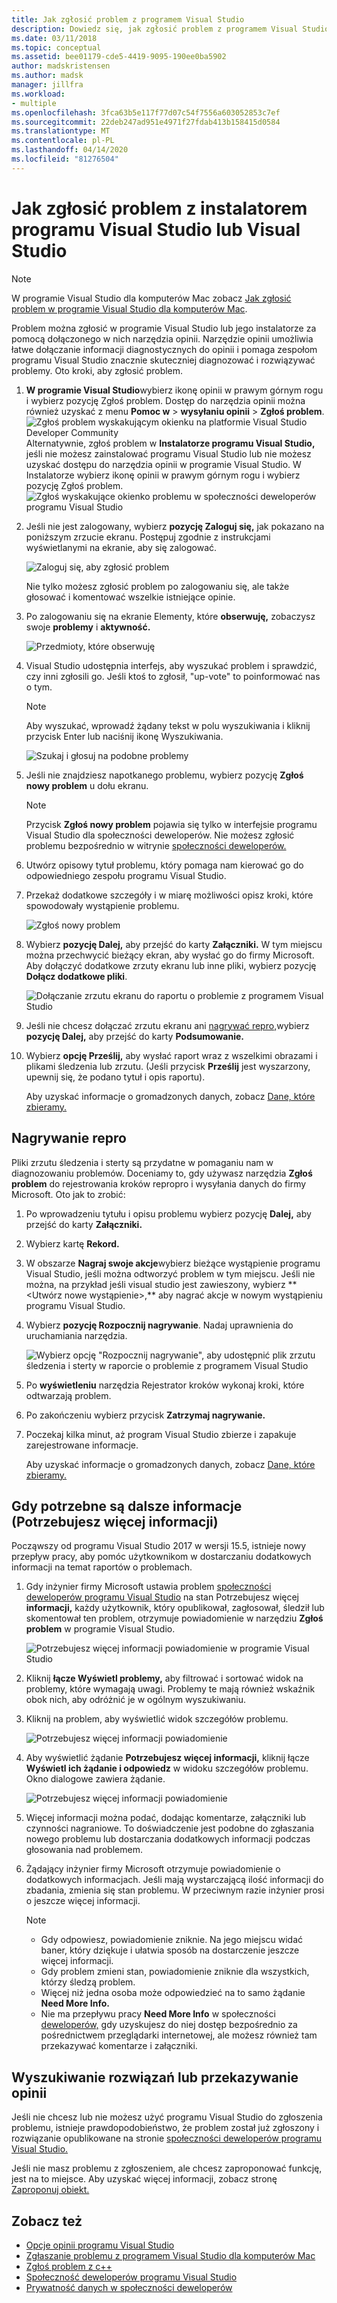 ```yaml
---
title: Jak zgłosić problem z programem Visual Studio
description: Dowiedz się, jak zgłosić problem z programem Visual Studio
ms.date: 03/11/2018
ms.topic: conceptual
ms.assetid: bee01179-cde5-4419-9095-190ee0ba5902
author: madskristensen
ms.author: madsk
manager: jillfra
ms.workload:
- multiple
ms.openlocfilehash: 3fca63b5e117f77d07c54f7556a603052853c7ef
ms.sourcegitcommit: 22deb247ad951e4971f27fdab413b158415d0584
ms.translationtype: MT
ms.contentlocale: pl-PL
ms.lasthandoff: 04/14/2020
ms.locfileid: "81276504"
---
```

# <a name="how-to-report-a-problem-with-visual-studio-or-visual-studio-installer"></a>Jak zgłosić problem z instalatorem programu Visual Studio lub Visual Studio

> [!NOTE]
> W programie Visual Studio dla komputerów Mac zobacz [Jak zgłosić problem w programie Visual Studio dla komputerów Mac](/visualstudio/mac/report-a-problem).

Problem można zgłosić w programie Visual Studio lub jego instalatorze za pomocą dołączonego w nich narzędzia opinii. Narzędzie opinii umożliwia łatwe dołączanie informacji diagnostycznych do opinii i pomaga zespołom programu Visual Studio znacznie skuteczniej diagnozować i rozwiązywać problemy. Oto kroki, aby zgłosić problem.

1. **W programie Visual Studio**wybierz ikonę opinii w prawym górnym rogu i wybierz pozycję Zgłoś problem. Dostęp do narzędzia opinii można również uzyskać z menu **Pomoc w** > **wysyłaniu opinii** > **Zgłoś problem**.
![Zgłoś problem wyskakującym okienku na platformie Visual Studio Developer Community](media/vsfeedbackentry.png) Alternatywnie, zgłoś problem w **Instalatorze programu Visual Studio,** jeśli nie możesz zainstalować programu Visual Studio lub nie możesz uzyskać dostępu do narzędzia opinii w programie Visual Studio.  W Instalatorze wybierz ikonę opinii w prawym górnym rogu i wybierz pozycję Zgłoś problem.
![Zgłoś wyskakujące okienko problemu w społeczności deweloperów programu Visual Studio](media/installer.png)

1. Jeśli nie jest zalogowany, wybierz **pozycję Zaloguj się,** jak pokazano na poniższym zrzucie ekranu. Postępuj zgodnie z instrukcjami wyświetlanymi na ekranie, aby się zalogować.

   ![Zaloguj się, aby zgłosić problem](../ide/media/sign-in-new-ux.png)

   Nie tylko możesz zgłosić problem po zalogowaniu się, ale także głosować i komentować wszelkie istniejące opinie.

1. Po zalogowaniu się na ekranie Elementy, które **obserwuję,** zobaczysz swoje **problemy** i **aktywność.**

   ![Przedmioty, które obserwuję](../ide/media/items-i-follow.png)

1. Visual Studio udostępnia interfejs, aby wyszukać problem i sprawdzić, czy inni zgłosili go. Jeśli ktoś to zgłosił, "up-vote" to poinformować nas o tym.
   > [!NOTE]
   > Aby wyszukać, wprowadź żądany tekst w polu wyszukiwania i kliknij przycisk Enter lub naciśnij ikonę Wyszukiwania.

   ![Szukaj i głosuj na podobne problemy](../ide/media/search-and-vote.png)

1. Jeśli nie znajdziesz napotkanego problemu, wybierz pozycję **Zgłoś nowy problem** u dołu ekranu.

   > [!NOTE]
   > Przycisk **Zgłoś nowy problem** pojawia się tylko w interfejsie programu Visual Studio dla społeczności deweloperów. Nie możesz zgłosić problemu bezpośrednio w witrynie [społeczności deweloperów.](https://developercommunity.visualstudio.com/)

1. Utwórz opisowy tytuł problemu, który pomaga nam kierować go do odpowiedniego zespołu programu Visual Studio.

1. Przekaż dodatkowe szczegóły i w miarę możliwości opisz kroki, które spowodowały wystąpienie problemu.

   ![Zgłoś nowy problem](../ide/media/report-new-problem.png)

1. Wybierz **pozycję Dalej,** aby przejść do karty **Załączniki.** W tym miejscu można przechwycić bieżący ekran, aby wysłać go do firmy Microsoft. Aby dołączyć dodatkowe zrzuty ekranu lub inne pliki, wybierz pozycję **Dołącz dodatkowe pliki**.

   ![Dołączanie zrzutu ekranu do raportu o problemie z programem Visual Studio](media/report-a-problem-screenshot.png)

1. Jeśli nie chcesz dołączać zrzutu ekranu ani [nagrywać repro,](#record-a-repro)wybierz **pozycję Dalej,** aby przejść do karty **Podsumowanie.**

1. Wybierz **opcję Prześlij,** aby wysłać raport wraz z wszelkimi obrazami i plikami śledzenia lub zrzutu. (Jeśli przycisk **Prześlij** jest wyszarzony, upewnij się, że podano tytuł i opis raportu).

   Aby uzyskać informacje o gromadzonych danych, zobacz [Dane, które zbieramy.](developer-community-privacy.md#data-we-collect)

## <a name="record-a-repro"></a>Nagrywanie repro

Pliki zrzutu śledzenia i sterty są przydatne w pomaganiu nam w diagnozowaniu problemów. Doceniamy to, gdy używasz narzędzia **Zgłoś problem** do rejestrowania kroków repropro i wysyłania danych do firmy Microsoft. Oto jak to zrobić:

1. Po wprowadzeniu tytułu i opisu problemu wybierz pozycję **Dalej,** aby przejść do karty **Załączniki.**

1. Wybierz kartę **Rekord.**

1. W obszarze **Nagraj swoje akcje**wybierz bieżące wystąpienie programu Visual Studio, jeśli można odtworzyć problem w tym miejscu. Jeśli nie można, na przykład jeśli visual studio jest zawieszony, wybierz ** \<Utwórz nowe wystąpienie>,** aby nagrać akcje w nowym wystąpieniu programu Visual Studio.

1. Wybierz **pozycję Rozpocznij nagrywanie**. Nadaj uprawnienia do uruchamiania narzędzia.

   ![Wybierz opcję "Rozpocznij nagrywanie", aby udostępnić plik zrzutu śledzenia i sterty w raporcie o problemie z programem Visual Studio](../ide/media/record-dialog-box.png)

1. Po **wyświetleniu** narzędzia Rejestrator kroków wykonaj kroki, które odtwarzają problem.

1. Po zakończeniu wybierz przycisk **Zatrzymaj nagrywanie.**

1. Poczekaj kilka minut, aż program Visual Studio zbierze i zapakuje zarejestrowane informacje.

   Aby uzyskać informacje o gromadzonych danych, zobacz [Dane, które zbieramy.](developer-community-privacy.md#data-we-collect)

## <a name="when-further-information-is-needed-need-more-info"></a>Gdy potrzebne są dalsze informacje (Potrzebujesz więcej informacji)

Począwszy od programu Visual Studio 2017 w wersji 15.5, istnieje nowy przepływ pracy, aby pomóc użytkownikom w dostarczaniu dodatkowych informacji na temat raportów o problemach.

1. Gdy inżynier firmy Microsoft ustawia problem [społeczności deweloperów programu Visual Studio](https://developercommunity.visualstudio.com/) na stan Potrzebujesz więcej **informacji,** każdy użytkownik, który opublikował, zagłosował, śledził lub skomentował ten problem, otrzymuje powiadomienie w narzędziu **Zgłoś problem** w programie Visual Studio.

   ![Potrzebujesz więcej informacji powiadomienie w programie Visual Studio](../ide/media/nmi-notification.png)

1. Kliknij **łącze Wyświetl problemy,** aby filtrować i sortować widok na problemy, które wymagają uwagi. Problemy te mają również wskaźnik obok nich, aby odróżnić je w ogólnym wyszukiwaniu.

1. Kliknij na problem, aby wyświetlić widok szczegółów problemu.

   ![Potrzebujesz więcej informacji powiadomienie](../ide/media/nmi-details-view.png)

1. Aby wyświetlić żądanie **Potrzebujesz więcej informacji,** kliknij łącze **Wyświetl ich żądanie i odpowiedz** w widoku szczegółów problemu. Okno dialogowe zawiera żądanie.

   ![Potrzebujesz więcej informacji powiadomienie](../ide/media/nmi-request.png)

1. Więcej informacji można podać, dodając komentarze, załączniki lub czynności nagraniowe. To doświadczenie jest podobne do zgłaszania nowego problemu lub dostarczania dodatkowych informacji podczas głosowania nad problemem.

1. Żądający inżynier firmy Microsoft otrzymuje powiadomienie o dodatkowych informacjach. Jeśli mają wystarczającą ilość informacji do zbadania, zmienia się stan problemu. W przeciwnym razie inżynier prosi o jeszcze więcej informacji.

   > [!NOTE]
   > * Gdy odpowiesz, powiadomienie zniknie. Na jego miejscu widać baner, który dziękuje i ułatwia sposób na dostarczenie jeszcze więcej informacji.
   > * Gdy problem zmieni stan, powiadomienie zniknie dla wszystkich, którzy śledzą problem.
   > * Więcej niż jedna osoba może odpowiedzieć na to samo żądanie **Need More Info.**
   > * Nie ma przepływu pracy **Need More Info** w społeczności [deweloperów,](https://developercommunity.visualstudio.com/) gdy uzyskujesz do niej dostęp bezpośrednio za pośrednictwem przeglądarki internetowej, ale możesz również tam przekazywać komentarze i załączniki.

## <a name="search-for-solutions-or-provide-feedback"></a>Wyszukiwanie rozwiązań lub przekazywanie opinii

Jeśli nie chcesz lub nie możesz użyć programu Visual Studio do zgłoszenia problemu, istnieje prawdopodobieństwo, że problem został już zgłoszony i rozwiązanie opublikowane na stronie [społeczności deweloperów programu Visual Studio.](https://developercommunity.visualstudio.com/)

Jeśli nie masz problemu z zgłoszeniem, ale chcesz zaproponować funkcję, jest na to miejsce. Aby uzyskać więcej informacji, zobacz stronę [Zaproponuj obiekt.](https://developercommunity.visualstudio.com/content/idea/post.html?space=8)

## <a name="see-also"></a>Zobacz też

* [Opcje opinii programu Visual Studio](../ide/feedback-options.md)
* [Zgłaszanie problemu z programem Visual Studio dla komputerów Mac](/visualstudio/mac/report-a-problem)
* [Zgłoś problem z c++](/cpp/how-to-report-a-problem-with-the-visual-cpp-toolset)
* [Społeczność deweloperów programu Visual Studio](https://developercommunity.visualstudio.com/)
* [Prywatność danych w społeczności deweloperów](developer-community-privacy.md)
